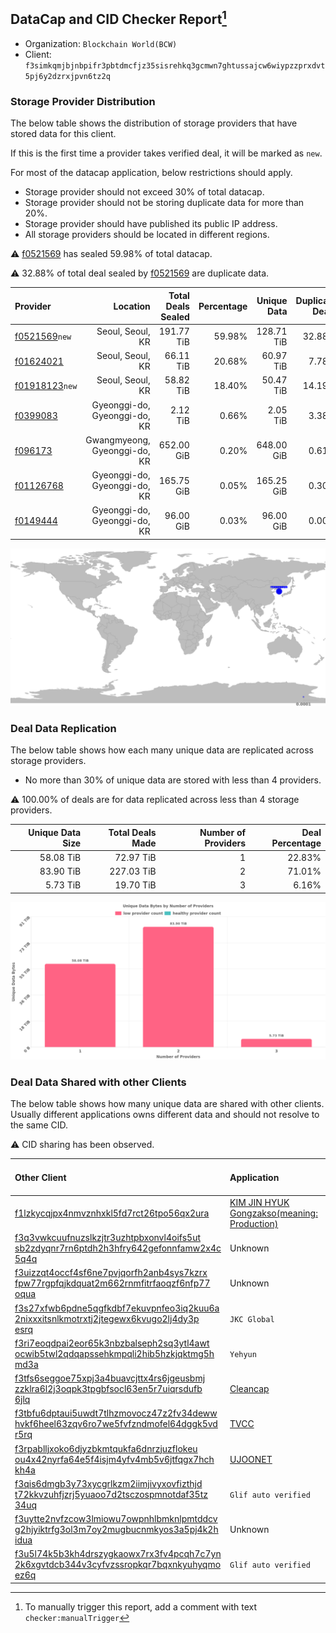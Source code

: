 ## DataCap and CID Checker Report[^1]
 - Organization: `Blockchain World(BCW)`
 - Client: `f3simkqmjbjnbpifr3pbtdmcfjz35sisrehkq3gcmwn7ghtussajcw6wiypzzprxdvt5pj6y2dzrxjpvn6tz2q`
### Storage Provider Distribution
The below table shows the distribution of storage providers that have stored data for this client.

If this is the first time a provider takes verified deal, it will be marked as `new`.

For most of the datacap application, below restrictions should apply.
 - Storage provider should not exceed 30% of total datacap.
 - Storage provider should not be storing duplicate data for more than 20%.
 - Storage provider should have published its public IP address.
 - All storage providers should be located in different regions.

⚠️ [f0521569](https://filfox.info/en/address/f0521569) has sealed 59.98% of total datacap.

⚠️ 32.88% of total deal sealed by [f0521569](https://filfox.info/en/address/f0521569) are duplicate data.

| Provider                                                    |                     Location | Total Deals Sealed | Percentage | Unique Data | Duplicate Deals |
| :---------------------------------------------------------- | ---------------------------: | -----------------: | ---------: | ----------: | --------------: |
| [f0521569](https://filfox.info/en/address/f0521569)`new`    |             Seoul, Seoul, KR |         191.77 TiB |     59.98% |  128.71 TiB |          32.88% |
| [f01624021](https://filfox.info/en/address/f01624021)       |             Seoul, Seoul, KR |          66.11 TiB |     20.68% |   60.97 TiB |           7.78% |
| [f01918123](https://filfox.info/en/address/f01918123)`new`  |             Seoul, Seoul, KR |          58.82 TiB |     18.40% |   50.47 TiB |          14.19% |
| [f0399083](https://filfox.info/en/address/f0399083)         | Gyeonggi-do, Gyeonggi-do, KR |           2.12 TiB |      0.66% |    2.05 TiB |           3.38% |
| [f096173](https://filfox.info/en/address/f096173)           | Gwangmyeong, Gyeonggi-do, KR |         652.00 GiB |      0.20% |  648.00 GiB |           0.61% |
| [f01126768](https://filfox.info/en/address/f01126768)       | Gyeonggi-do, Gyeonggi-do, KR |         165.75 GiB |      0.05% |  165.25 GiB |           0.30% |
| [f0149444](https://filfox.info/en/address/f0149444)         | Gyeonggi-do, Gyeonggi-do, KR |          96.00 GiB |      0.03% |   96.00 GiB |           0.00% |

![Provider Distribution](https://raw.githubusercontent.com/data-preservation-programs/filplus-checker-assets/main/filecoin-project/filecoin-plus-large-datasets/issues/166/1671093453603.png)
### Deal Data Replication
The below table shows how each many unique data are replicated across storage providers.
- No more than 30% of unique data are stored with less than 4 providers.

⚠️ 100.00% of deals are for data replicated across less than 4 storage providers.

| Unique Data Size | Total Deals Made | Number of Providers | Deal Percentage |
| ---------------: | ---------------: | ------------------: | --------------: |
|        58.08 TiB |        72.97 TiB |                   1 |          22.83% |
|        83.90 TiB |       227.03 TiB |                   2 |          71.01% |
|         5.73 TiB |        19.70 TiB |                   3 |           6.16% |

![Replication Distribution](https://raw.githubusercontent.com/data-preservation-programs/filplus-checker-assets/main/filecoin-project/filecoin-plus-large-datasets/issues/166/1671093454497.png)
### Deal Data Shared with other Clients
The below table shows how many unique data are shared with other clients.
Usually different applications owns different data and should not resolve to the same CID.

⚠️ CID sharing has been observed.

| Other Client                                                                                                                                                                                                              | Application                                                                                                                   | Total Deals Affected | Unique CIDs |          Verifier |
| :------------------------------------------------------------------------------------------------------------------------------------------------------------------------------------------------------------------------ | :---------------------------------------------------------------------------------------------------------------------------- | -------------------: | ----------: | ----------------: |
| [f1lzkycqjpx4nmvznhxkl5fd7rct26tpo56qx2ura](https://filfox.info/en/address/f1lzkycqjpx4nmvznhxkl5fd7rct26tpo56qx2ura)                                                                                                     | [KIM JIN HYUK Gongzakso\(meaning: Production\)](https://github.com/filecoin-project/filecoin-plus-large-datasets/issues/1038) |           131.71 TiB |       2,621 |   LDN v3 multisig |
| [f3q3vwkcuufnuzslkzjtr3uzhtpbxonvl4oifs5ut<br/>sb2zdyqnr7rn6ptdh2h3hfry642gefonnfamw2x4c<br/>5q4q](https://filfox.info/en/address/f3q3vwkcuufnuzslkzjtr3uzhtpbxonvl4oifs5utsb2zdyqnr7rn6ptdh2h3hfry642gefonnfamw2x4c5q4q) | Unknown                                                                                                                       |             2.06 TiB |           1 |           Unknown |
| [f3uizzqt4occf4sf6ne7pvjqorfh2anb4sys7kzrx<br/>fpw77rgpfqjkdquat2m662rnmfitrfaoqzf6nfp77<br/>oqua](https://filfox.info/en/address/f3uizzqt4occf4sf6ne7pvjqorfh2anb4sys7kzrxfpw77rgpfqjkdquat2m662rnmfitrfaoqzf6nfp77oqua) | Unknown                                                                                                                       |           448.00 GiB |          14 |           Unknown |
| [f3s27xfwb6pdne5qgfkdbf7ekuvpnfeo3iq2kuu6a<br/>2nixxxitsnlkmotrxtj2jtegewx6kvugo2lj4dy3p<br/>esrq](https://filfox.info/en/address/f3s27xfwb6pdne5qgfkdbf7ekuvpnfeo3iq2kuu6a2nixxxitsnlkmotrxtj2jtegewx6kvugo2lj4dy3pesrq) | `JKC Global`                                                                                                                  |           384.00 GiB |          12 |        Performive |
| [f3ri7eoqdpai2eor65k3nbzbalseph2sq3ytl4awt<br/>ocwib5twl2qdqapssehkmpqli2hib5hzkjqktmg5h<br/>md3a](https://filfox.info/en/address/f3ri7eoqdpai2eor65k3nbzbalseph2sq3ytl4awtocwib5twl2qdqapssehkmpqli2hib5hzkjqktmg5hmd3a) | `Yehyun`                                                                                                                      |           232.00 GiB |           8 |        Steve Song |
| [f3tfs6seggoe75xpj3a4buavcjttx4rs6jgeusbmj<br/>zzklra6l2j3oqpk3tpgbfsocl63en5r7uiqrsdufb<br/>6jlq](https://filfox.info/en/address/f3tfs6seggoe75xpj3a4buavcjttx4rs6jgeusbmjzzklra6l2j3oqpk3tpgbfsocl63en5r7uiqrsdufb6jlq) | [Cleancap](https://github.com/filecoin-project/filecoin-plus-client-onboarding/issues/784)                                    |            96.00 GiB |           1 |             stone |
| [f3tbfu6dptaui5uwdt7tlhzmovocz47z2fv34deww<br/>hvkf6heel63zqv6ro7we5fvfzndmofel64dggk5vd<br/>r5rq](https://filfox.info/en/address/f3tbfu6dptaui5uwdt7tlhzmovocz47z2fv34dewwhvkf6heel63zqv6ro7we5fvfzndmofel64dggk5vdr5rq) | [TVCC](https://github.com/filecoin-project/filecoin-plus-large-datasets/issues/117)                                           |            64.00 GiB |           1 |   LDN v3 multisig |
| [f3rpablljxoko6djyzbkmtqukfa6dnrzjuzflokeu<br/>ou4x42nyrfa64e5f4isjm4yfv4mb5v6jtfqgx7hch<br/>kh4a](https://filfox.info/en/address/f3rpablljxoko6djyzbkmtqukfa6dnrzjuzflokeuou4x42nyrfa64e5f4isjm4yfv4mb5v6jtfqgx7hchkh4a) | [UJOONET](https://github.com/filecoin-project/filecoin-plus-client-onboarding/issues/868)                                     |            64.00 GiB |           2 |      Dr. Ann Shin |
| [f3qis6dmgb3y73xycgrlkzm2iimjivyxovfizthjd<br/>t72kkvzuhfjzrj5yuaoo7d2tsczospmnotdaf35tz<br/>34uq](https://filfox.info/en/address/f3qis6dmgb3y73xycgrlkzm2iimjivyxovfizthjdt72kkvzuhfjzrj5yuaoo7d2tsczospmnotdaf35tz34uq) | `Glif auto verified`                                                                                                          |            32.00 GiB |           1 | Jonathan Schwartz |
| [f3uytte2nvfzcow3lmiowu7owpnhlbmknlpmtddcv<br/>g2hjyiktrfg3ol3m7oy2mugbucnmkyos3a5pj4k2h<br/>idua](https://filfox.info/en/address/f3uytte2nvfzcow3lmiowu7owpnhlbmknlpmtddcvg2hjyiktrfg3ol3m7oy2mugbucnmkyos3a5pj4k2hidua) | Unknown                                                                                                                       |            32.00 GiB |           1 |           Unknown |
| [f3u5l74k5b3kh4drszygkaowx7rx3fv4pcqh7c7yn<br/>2k6xgvtdcb344v3cyfvzssropkqr7bqxnkyuhyqmo<br/>ez6q](https://filfox.info/en/address/f3u5l74k5b3kh4drszygkaowx7rx3fv4pcqh7c7yn2k6xgvtdcb344v3cyfvzssropkqr7bqxnkyuhyqmoez6q) | `Glif auto verified`                                                                                                          |            28.00 GiB |           6 | Jonathan Schwartz |

[^1]: To manually trigger this report, add a comment with text `checker:manualTrigger`
